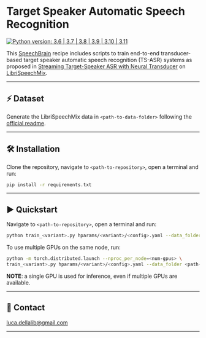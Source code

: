 # Target Speaker Automatic Speech Recognition

[![Python version: 3.6 | 3.7 | 3.8 | 3.9 | 3.10 | 3.11](https://img.shields.io/badge/python-3.6%20|%203.7%20|%203.8%20|%203.9%20|%203.10%20|%203.11-blue)](https://www.python.org/downloads/)

This [SpeechBrain](https://speechbrain.github.io) recipe includes scripts to train end-to-end transducer-based target speaker automatic
speech recognition (TS-ASR) systems as proposed in [Streaming Target-Speaker ASR with Neural Transducer](https://arxiv.org/abs/2209.04175)
on [LibriSpeechMix](https://github.com/NaoyukiKanda/LibriSpeechMix).

---------------------------------------------------------------------------------------------------------

## ⚡ Dataset

Generate the LibriSpeechMix data in `<path-to-data-folder>` following the
[official readme](https://github.com/NaoyukiKanda/LibriSpeechMix/blob/main/README.md).

---------------------------------------------------------------------------------------------------------

## 🛠️️ Installation

Clone the repository, navigate to `<path-to-repository>`, open a terminal and run:

```bash
pip install -r requirements.txt
```

---------------------------------------------------------------------------------------------------------

## ▶️ Quickstart

Navigate to `<path-to-repository>`, open a terminal and run:

```bash
python train_<variant>.py hparams/<variant>/<config>.yaml --data_folder <path-to-data-folder>
```

To use multiple GPUs on the same node, run:

```bash
python -m torch.distributed.launch --nproc_per_node=<num-gpus> \
train_<variant>.py hparams/<variant>/<config>.yaml --data_folder <path-to-data-folder> --distributed_launch
```

**NOTE**: a single GPU is used for inference, even if multiple GPUs are available.

---------------------------------------------------------------------------------------------------------

## 📧 Contact

[luca.dellalib@gmail.com](mailto:luca.dellalib@gmail.com)

---------------------------------------------------------------------------------------------------------
